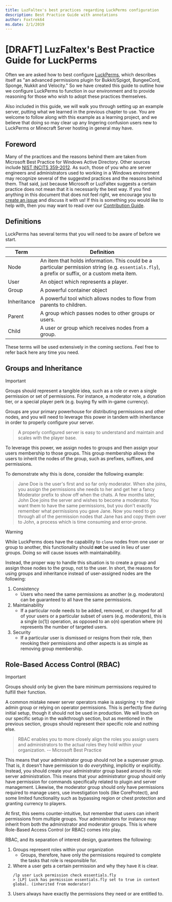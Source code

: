 ```yaml
---
title: LuzFaltex's best practices regarding LuckPerms configuration
description: Best Practice Guide with annotations
author: Foxtrek64
ms.date: 2/1/2019
---
```


# [DRAFT] LuzFaltex's Best Practice Guide for LuckPerms

Often we are asked how to best configure [LuckPerms](https://luckperms.github.io/), which describes itself as "an advanced permissions plugin for Bukkit/Spigot, BungeeCord, Sponge, Nukkit and Velocity." So we have created this guide to outline how we configure LuckPerms to function in our environment and to provide reasoning for those who wish to adopt these practices themselves.

Also included in this guide, we will walk you through setting up an example server, putting what we learned in the previous chapter to use. You are welcome to follow along with this example as a learning project, and we believe that doing so may clear up any lingering confusion users new to LuckPerms or Minecraft Server hosting in general may have.

## Foreword

Many of the practices and the reasons behind them are taken from Microsoft Best Practice for Windows Active Directory. Other sources include [NIST INCITS 359-2012](https://standards.incits.org/apps/group_public/project/details.php?project_id=1658). As such, those of you who are server engineers and administrators used to working in a Windows environment may recognize several of the suggested practices and the reasons behind them. That said, just because Microsoft or LuzFaltex suggests a certain practice does not mean that it is necessarily the best way. If you find anything in this document that does not feel right, we encourage you to [create an issue](https://github.com/LuzFaltex/docs/issues/new/choose) and discuss it with us! If this is something you would like to help with, then you may want to read over our [Contribution Guide](../contribute/index.md).

## Definitions

LuckPerms has several terms that you will need to be aware of before we start.

| Term | Definition |
|------|------------|
| Node | An item that holds information. This could be a particular permission string (e.g. `essentials.fly`), a prefix or suffix, or a custom meta item.|
| User | An object which represents a player. |
| Group | A powerful container object |
| Inheritance | A powerful tool which allows nodes to flow from parents to children. |
| Parent | A group which passes nodes to other groups or users.
| Child | A user or group which receives nodes from a group.

These terms will be used extensively in the coming sections. Feel free to refer back here any time you need.

## Groups and Inheritance

> [!IMPORTANT]
> Groups should represent a tangible idea, such as a role or even a single permission or set of permissions. For instance, a moderator role, a donation tier, or a special player perk (e.g. buying fly with in-game currency).

Groups are your primary powerhouse for distributing permissions and other nodes, and you will need to leverage this power in tandem with inheritance in order to properly configure your server.

> A properly configured server is easy to understand and maintain and scales with the player base.

To leverage this power, we assign nodes to groups and then assign your users membership to those groups. This group membership allows the users to inherit the nodes of the group, such as prefixes, suffixes, and permissions.

To demonstrate why this is done, consider the following example:

> Jane Doe is the user's first and so far only moderator. When she joins, you assign the permissions she needs to her and get her a fancy Moderator prefix to show off when the chats. A few months later, John Doe joins the server and wishes to become a moderator. You want them to have the same permissions, but you don't exactly remember what permissions you gave Jane. Now you need to go through all of the permission nodes that Jane has and copy them over to John, a process which is time consuming and error-prone.

> [!WARNING]
> While LuckPerms does have the capability to `clone` nodes from one user or group to another, this functionality should **not** be used in lieu of user groups. Doing so will cause issues with maintainability.

Instead, the proper way to handle this situation is to create a group and assign those nodes to the group, not to the user. In short, the reasons for using groups and inheritance instead of user-assigned nodes are the following:

1. Consistency
    * Users who need the same permissions as another (e.g. moderators) can be guaranteed to all have the same permissions.
1. Maintainability
    * If a particular node needs to be added, removed, or changed for all of your users or a particular subset of users (e.g. moderators), this is a single (o(1)) operation, as opposed to an o(n) operation where (n) represents the number of targeted users.
1. Security
    * If a particular user is dismissed or resigns from their role, then revoking their permissions and other aspects is as simple as removing group membership.

## Role-Based Access Control (RBAC)

> [!IMPORTANT]
> Groups should only be given the bare minimum permissions required to fulfill their function.

A common mistake newer server operators make is assigning `*` to their admin group or relying on operator permissions. This is perfectly fine during initial setup, though it should not be used in production. We will touch on our specific setup in the walkthrough section, but as mentioned in the previous section, groups should represent their specific role and nothing else.

> RBAC enables you to more closely align the roles you assign users and administrators to the actual roles they hold within your organization.
> -- Microsoft Best Practice

This means that your administrator group should not be a superuser group. That is, it doesn't have permission to do *everything*, implicitly or explicitly. Instead, you should create your administrator group based around its role: server administration. This means that your administrator group should only have permission for commands specifically related to plugin and server management. Likewise, the moderator group should only have permissions required to manage users, use investigation tools (like CoreProtect), and some limited functionality such as bypassing region or chest protection and granting currency to players.

At first, this seems counter-intuitive, but remember that users can inherit permissions from multiple groups. Your administrators for instance may inherit from both the administrator and moderator groups. This is where Role-Based Access Control (or RBAC) comes into play.

RBAC, and its separation of interest design, guarantees the following:

1. Groups represent roles within your organization
    * Groups, therefore, have only the permissions required to complete the tasks that role is responsible for.
1. Where a user gets a certain permission and why they have it is clear.
    ```console
    /lp user Luck permission check essentials.fly
    > [LP] Luck has permission essentials.fly set to true in context global. (inherited from moderator)
    ```
1. Users always have exactly the permissions they need or are entitled to.